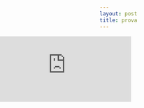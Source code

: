 ```yaml
---
layout: post
title: prova
---
```


 <iframe src="https://danieleparimbelli95.github.io/MVP.html" style="position: absolute; left: 0; right: 0; border: 0"></iframe>

